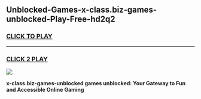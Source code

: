 
## Unblocked-Games-x-class.biz-games-unblocked-Play-Free-hd2q2
<h3>
<a href="https://premium76.site?title=x-class.biz-games-unblocked&ref=18A1">CLICK TO PLAY</a></h3>
<hr>

<h3>
<a href="https://premium76.site?title=x-class.biz-games-unblocked&ref=18A1">CLICK 2 PLAY</a>
  
</h3>

<a href="https://premium76.site?title=x-class.biz-games-unblocked&ref=18A1"><img src="https://clearcache.store/games.png"></a>


**x-class.biz-games-unblocked games unblocked: Your Gateway to Fun and Accessible Online Gaming**
